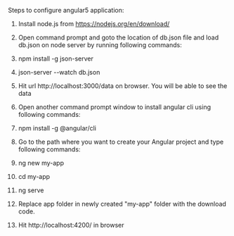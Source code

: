 Steps to configure angular5 application:

1. Install node.js from https://nodejs.org/en/download/

2. Open command prompt and goto the location of db.json file and load db.json on node server by running following commands:
3. npm install -g json-server 
4. json-server --watch db.json 
    
5. Hit url http://localhost:3000/data on browser. You will be able to see the data

6. Open another command prompt window to install angular cli using following commands:
7. npm install -g @angular/cli

8. Go to the path where you want to create your Angular project and type following commands:
9. ng new my-app
10. cd my-app
11. ng serve
    
12. Replace app folder in newly created "my-app" folder with the download code.

13. Hit http://localhost:4200/ in browser

    
